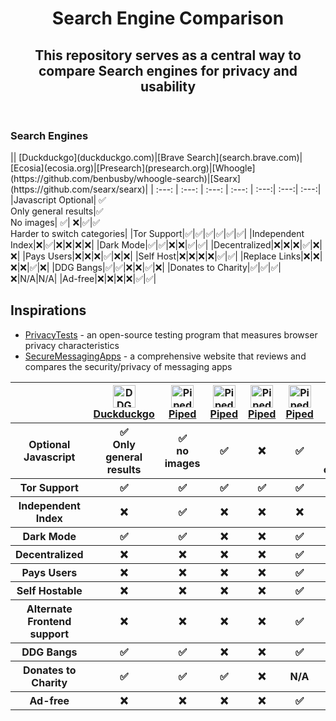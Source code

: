 <html>
  <header>
    <h1>Search Engine Comparison</h1>
    <h2>This repository serves as a central way to compare Search engines for privacy and usability</h2>
  </header>

  <h3>Search Engines</h3>
<table>
  <tr>
    <th> </th>
    <th><a href="duckduckgo.com"><img src="https://duckduckgo.com/assets/common/dax-logo.svg" alt="DDG Logo" width="36" height="36"> <br /> Duckduckgo</a></th>
    <th><a href="https://github.com/TeamPiped/Piped"><img src="https://piped.kavin.rocks/img/icons/logo.svg" alt="Piped Logo" width="36" height="36"> <br /> Piped</a></th>
    <th><a href="https://github.com/TeamPiped/Piped"><img src="https://piped.kavin.rocks/img/icons/logo.svg" alt="Piped Logo" width="36" height="36"> <br /> Piped</a></th>
    <th><a href="https://github.com/TeamPiped/Piped"><img src="https://piped.kavin.rocks/img/icons/logo.svg" alt="Piped Logo" width="36" height="36"> <br /> Piped</a></th>
    <th><a href="https://github.com/TeamPiped/Piped"><img src="https://piped.kavin.rocks/img/icons/logo.svg" alt="Piped Logo" width="36" height="36"> <br /> Piped</a></th>
    <th><a href="https://github.com/TeamPiped/Piped"><img src="https://piped.kavin.rocks/img/icons/logo.svg" alt="Piped Logo" width="36" height="36"> <br /> Piped</a></th>
  </tr>
  <tr>
    <th>Optional Javascript</th>
    <th>✅ <br /> Only general results </th>
    <th>✅ <br /> no images </th>
    <th>✅</th>
    <th>❌</th>
    <th>✅</th>
    <th>✅ <br /> Harder to switch categories</th>
  </tr>
  <tr>
    <th>Tor Support</th>
    <th>✅</th>
    <th>✅</th>
    <th>✅</th>
    <th>✅</th>
    <th>✅</th>
    <th>✅</th>
  </tr>
  <tr>
    <th>Independent Index</th>
    <th>❌</th>
    <th>✅</th>
    <th>❌</th>
    <th>❌</th>
    <th>❌</th>
    <th>❌</th>
  </tr>
  <tr>
    <th>Dark Mode</th>
    <th>✅</th>
    <th>✅</th>
    <th>❌</th>
    <th>❌</th>
    <th>✅</th>
    <th>✅</th>
  </tr>
  <tr>
    <th>Decentralized</th>
    <th>❌</th>
    <th>❌</th>
    <th>❌</th>
    <th>❌</th>
    <th>✅</th>
    <th>❌</th>
  </tr>
  <tr>
    <th>Pays Users</th>
    <th>❌</th>
    <th>❌</th>
    <th>❌</th>
    <th>❌</th>
    <th>✅</th>
    <th>❌</th>
  </tr>
  <tr>
    <th>Self Hostable</th>
    <th>❌</th>
    <th>❌</th>
    <th>❌</th>
    <th>❌</th>
    <th>✅</th>
    <th>✅</th>
  </tr>
  <tr>
    <th>Alternate Frontend support</th>
    <th>❌</th>
    <th>❌</th>
    <th>❌</th>
    <th>❌</th>
    <th>✅</th>
    <th>❌</th>
  </tr>
  <tr>
    <th>DDG Bangs</th>
    <th>✅</th>
    <th>✅</th>
    <th>❌</th>
    <th>❌</th>
    <th>✅</th>
    <th>❌</th>
  </tr>
  <tr>
    <th>Donates to Charity</th>
    <th>✅</th>
    <th>✅</th>
    <th>✅</th>
    <th>❌</th>
    <th>N/A</th>
    <th>N/A</th>
  </tr>
  <tr>
    <th>Ad-free</th>
    <th>❌</th>
    <th>❌</th>
    <th>❌</th>
    <th>❌</th>
    <th>✅</th>
    <th>✅</th>
  </tr>
|| [Duckduckgo](duckduckgo.com)|[Brave Search](search.brave.com)|[Ecosia](ecosia.org)|[Presearch](presearch.org)|[Whoogle](https://github.com/benbusby/whoogle-search)|[Searx](https://github.com/searx/searx)|
| :---: | :---: | :---: | :---: | :---:| :---:| :---:|
|Javascript Optional| ✅ <br />Only general results|✅ <br />No images| ✅| ❌|✅|✅ <br /> Harder to switch categories|
|Tor Support|✅|✅|✅|✅|✅|✅|
|Independent Index|❌|✅|❌|❌|❌|❌|
|Dark Mode|✅|✅|❌|❌|✅|✅|
|Decentralized|❌|❌|❌|✅|❌|❌|
|Pays Users|❌|❌|❌|✅|❌|❌|
|Self Host|❌|❌|❌|❌|✅|✅|
|Replace Links|❌|❌|❌|❌|✅|❌|
|DDG Bangs|✅|✅|❌|❌|✅|❌|
|Donates to Charity|✅|✅|✅|❌|N/A|N/A|
|Ad-free|❌|❌|❌|❌|✅|✅|

<h2>Inspirations</h2>
  <ul>
    <li><a href="https://privacytests.org">PrivacyTests</a> - an open-source testing program that measures browser privacy characteristics </li>
    <li><a href="https://www.securemessagingapps.com">SecureMessagingApps</a> - a comprehensive website that reviews and compares the security/privacy of messaging apps</li>
  </ul>
</html>
